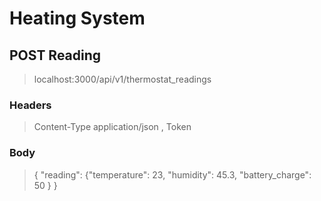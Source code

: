 # Heating System

## POST Reading
> localhost:3000/api/v1/thermostat_readings
### Headers
> Content-Type	application/json , Token	<value of household_token>
### Body
> { "reading": {"temperature": 23, "humidity": 45.3, "battery_charge": 50 } }
  
  
